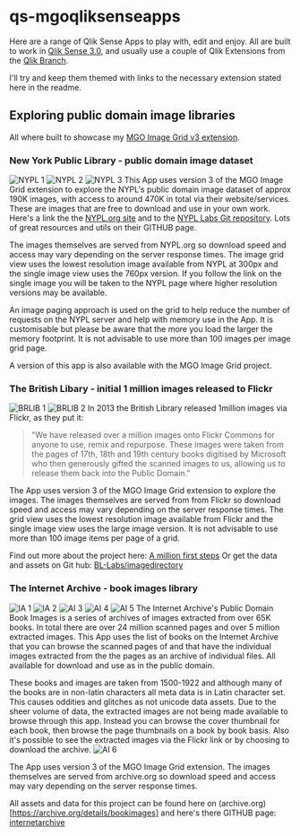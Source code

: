 # qs-mgoqliksenseapps
Here are a range of Qlik Sense Apps to play with, edit and enjoy. All are built to work in [Qlik Sense 3.0](http://www.qlik.com/us/try-or-buy), and usually use a couple of Qlik Extensions from the [Qlik Branch](http://branch.qlik.com/).

I'll try and keep them themed with links to the necessary extension stated here in the readme.

## Exploring public domain image libraries
All where built to showcase my [MGO Image Grid v3 extension](https://github.com/murraygm/qse-mgoimagegrid).

### New York Public Library - public domain image dataset

![NYPL 1](https://github.com/murraygm/qs-mgoqliksenseapps/raw/master/screenshots/nyplApp-00001.png) ![NYPL 2](https://github.com/murraygm/qs-mgoqliksenseapps/raw/master/screenshots/nyplApp-00002.png) ![NYPL 3](https://github.com/murraygm/qs-mgoqliksenseapps/raw/master/screenshots/nyplApp-00003.png)
This App uses version 3 of the MGO Image Grid extension to explore the NYPL's public domain image dataset of approx 190K images, with access to around 470K in total via their website/services. These are images that are free to download and use in your own work. Here's a link the the [NYPL.org site](https://www.nypl.org/) and to the [NYPL Labs Git repository](https://github.com/NYPL-publicdomain/data-and-utilities). Lots of great resources and utils on their GITHUB page.

The images themselves are served from NYPL.org so download speed and access may vary depending on the server response times.
The image grid view uses the lowest resolution image available from NYPL at 300px and the single image view uses the 760px version. If you follow the link on the single image you will be taken to the NYPL page where higher resolution versions may be available.

An image paging approach is used on the grid to help reduce the number of requests on the NYPL server and help with memory use in the App. It is customisable but please be aware that the more you load the larger the memory footprint. It is not advisable to use more than 100 images per image grid page.

A version of this app is also available with the MGO Image Grid project. 

### The British Libary - initial 1 million images released to Flickr
![BRLIB 1](https://github.com/murraygm/qs-mgoqliksenseapps/raw/master/screenshots/BritLibApp-00001.png) ![BRLIB 2](https://github.com/murraygm/qs-mgoqliksenseapps/raw/master/screenshots/BritLibApp-00002.png)
In 2013 the British Library released 1million images via Flickr, as they put it: 
> "We have released over a million images onto Flickr Commons for anyone to use, remix and repurpose. These images were taken from the pages of 17th, 18th and 19th century books digitised by Microsoft who then generously gifted the scanned images to us, allowing us to release them back into the Public Domain."

The App uses version 3 of the MGO Image Grid extension to explore the images. The images themselves are served from from Flickr so download speed and access may vary depending on the server response times. The grid view uses the lowest resolution image available from Flickr and the single image view uses the large image version. It is not advisable to use more than 100 image items per page of a grid.

Find out more about the project here: [A million first steps](http://britishlibrary.typepad.co.uk/digital-scholarship/2013/12/a-million-first-steps.html)
Or get the data and assets on Git hub: [BL-Labs/imagedirectory](https://github.com/BL-Labs/imagedirectory)


### The Internet Archive - book images library
![IA 1](https://github.com/murraygm/qs-mgoqliksenseapps/raw/master/screenshots/IntArchApp-00001.png) ![IA 2](https://github.com/murraygm/qs-mgoqliksenseapps/raw/master/screenshots/IntArchApp-00002.png) ![AI 3](https://github.com/murraygm/qs-mgoqliksenseapps/raw/master/screenshots/IntArchApp-00003.png) ![AI 4](https://github.com/murraygm/qs-mgoqliksenseapps/raw/master/screenshots/IntArchApp-00004.png) ![AI 5](https://github.com/murraygm/qs-mgoqliksenseapps/raw/master/screenshots/IntArchApp-00005.png)
The Internet Archive's Public Domain Book Images is a series of archives of images extracted from over 65K books. In total there are over 24 million scanned pages and over 5 million extracted images.
This App uses the list of books on the Internet Archive that you can browse the scanned pages of and that have the individual images extracted from the the pages as an archive of individual files. All available for download and use as in the public domain.

These books and images are taken from 1500-1922 and although many of the books are in non-latin characters all meta data is in Latin character set. This causes oddities and glitches as not unicode data assets. Due to the sheer volume of data, the extracted images are not being made available to browse through this app. Instead you can browse the cover thumbnail for each book, then browse the page thumbnails on a book by book basis. Also it's possible to see the extracted images via the Flickr link or by choosing to download the archive.
![AI 6](https://github.com/murraygm/qs-mgoqliksenseapps/raw/master/screenshots/IntArchApp-00006.png)

The App uses version 3 of the MGO Image Grid extension. The images themselves are served from archive.org so download speed and access may vary depending on the server response times.

All assets and data for this project can be found here on (archive.org)[https://archive.org/details/bookimages]
and here's there GITHUB page: [internetarchive](https://github.com/internetarchive)


